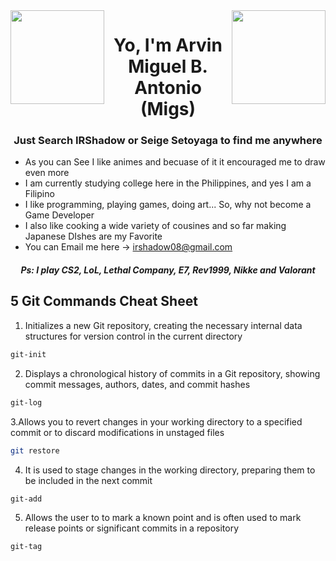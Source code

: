<img src="https://media.tenor.com/9Lap7-Ko1jIAAAAj/rem-transparent.gif" align="left" width="150"/>
<img src="https://media.tenor.com/7WbRvUKO9JUAAAAj/ram-png.gif" align="right" width="150"/>

<h1 align="center">Yo, I'm Arvin Miguel B. Antonio (Migs)</h1>
<h3 align="center">Just Search IRShadow or Seige Setoyaga to find me anywhere</h3>  

- As you can See I like animes and becuase of it it encouraged me to draw even more
- I am currently studying college here in the Philippines, and yes I am a Filipino
- I like programming, playing games, doing art... So, why not become a Game Developer
- I also like cooking a wide variety of cousines and so far making Japanese DIshes are my Favorite
- You can Email me here -> irshadow08@gmail.com
<h5 align="center">Ps: I play CS2, LoL, Lethal Company, E7, Rev1999, Nikke and Valorant</h5> 

## 5 Git Commands Cheat Sheet
1. Initializes a new Git repository, creating the necessary internal data structures for version control in the current directory
```bash
git-init
```
2. Displays a chronological history of commits in a Git repository, showing commit messages, authors, dates, and commit hashes
```bash
git-log
```
3.Allows you to revert changes in your working directory to a specified commit or to discard modifications in unstaged files
```bash
git restore
```
4. It is used to stage changes in the working directory, preparing them to be included in the next commit
```bash
git-add
```
5. Allows the user to to mark a known point and is often used to mark release points or significant commits in a repository
```bash
git-tag
```

